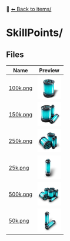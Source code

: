 📁 [⬅ Back to items/](../README.md)

# SkillPoints/

## Files

| Name | Preview |
|------|---------|
| [100k.png](./100k.png) | ![](./100k.png) |
| [150k.png](./150k.png) | ![](./150k.png) |
| [250k.png](./250k.png) | ![](./250k.png) |
| [25k.png](./25k.png) | ![](./25k.png) |
| [500k.png](./500k.png) | ![](./500k.png) |
| [50k.png](./50k.png) | ![](./50k.png) |